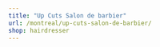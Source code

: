 ```yaml
---
title: "Up Cuts Salon de barbier"
url: /montreal/up-cuts-salon-de-barbier/
shop: hairdresser
---
```

